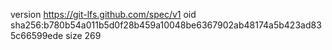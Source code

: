 version https://git-lfs.github.com/spec/v1
oid sha256:b780b54a011b5d0f28b459a10048be6367902ab48174a5b423ad835c66599ede
size 269
